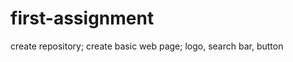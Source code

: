 first-assignment
================

create repository; create basic web page; logo, search bar, button

